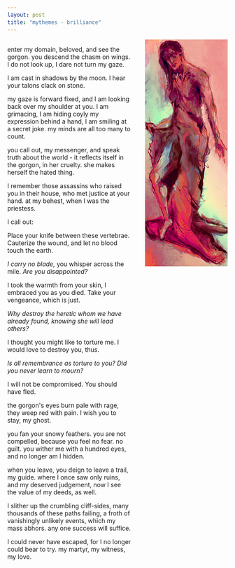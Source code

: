 ```yaml
---
layout: post
title: "mythemes - brilliance"
---
```


<style>
  .double {
    display: grid;
  	grid-template-columns: 3fr 2fr;
  	grid-column-gap: 2rem;
  }
</style>

<div class="double" markdown="1">
<div markdown="1">  

  enter my domain, beloved, and see the gorgon. you descend the chasm on wings. I do not look up, I dare not turn my gaze.
  
  I am cast in shadows by the moon. I hear your talons clack on stone.
  
  my gaze is forward fixed, and I am looking back over my shoulder at you. I am grimacing, I am hiding coyly my expression behind a hand, I am smiling at a secret joke. my minds are all too many to count.
  
  you call out, my messenger, and speak truth about the world - it reflects itself in the gorgon, in her cruelty. she makes herself the hated thing.
  
  I remember those assassins who raised you in their house, who met justice at your hand. at my behest, when I was the priestess.
  
  I call out:
  
  Place your knife between these vertebrae. Cauterize the wound, and let no blood touch the earth.
  
  *I carry no blade,* you whisper across the mile. *Are you disappointed?*
  
  I took the warmth from your skin, I embraced you as you died. Take your vengeance, which is just.
  
  *Why destroy the heretic whom we have already found, knowing she will lead others?*
  
  I thought you might like to torture me. I would love to destroy you, thus.

  *Is all remembrance as torture to you? Did you never learn to mourn?*
  
  I will not be compromised. You should have fled.

  the gorgon's eyes burn pale with rage, they weep red with pain. I wish you to stay, my ghost.

  you fan your snowy feathers. you are not compelled, because you feel no fear. no guilt. you wither me with a hundred eyes, and no longer am I hidden.

  when you leave, you deign to leave a trail, my guide. where I once saw only ruins, and my deserved judgement, now I see the value of my deeds, as well.

  I slither up the crumbling cliff-sides, many thousands of these paths failing, a froth of vanishingly unlikely events, which my mass abhors. any one success will suffice.
  
  I could never have escaped, for I no longer could bear to try. my martyr, my witness, my love.
  
</div>

<img src="/assets/blog/paints/virtue.png" style="max-height: 900px;"/>

</div>